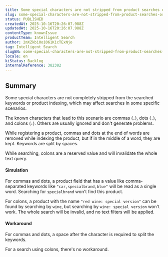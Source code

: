 ```yaml
---
title: Some special characters are not stripped from product searches or indexing
slug: some-special-characters-are-not-stripped-from-product-searches-or-indexing
status: PUBLISHED
createdAt: 2025-10-16T20:26:07.988Z
updatedAt: 2025-10-16T20:26:07.988Z
contentType: knownIssue
productTeam: Intelligent Search
author: 2mXZkbi0oi061KicTExNjo
tag: Intelligent Search
slugEN: some-special-characters-are-not-stripped-from-product-searches-or-indexing
locale: en
kiStatus: Backlog
internalReference: 382382
---
```


## Summary


Some special characters are not completely stripped from the searched keywords or product indexing, which may affect searches in some specific scenarios.

The known characters that lead to this scenario are commas (`,`), dots (`.`), and colons (`:`). Others are usually ignored and don't generate problems.

While registering a product, commas and dots at the end of words are removed while indexing the product, but if in the middle of a word, they are kept. Keywords are split by spaces.

While searching, colons are a reserved value and will invalidate the whole text query.


#### Simulation


For commas and dots, a product field that has a value like comma-separated keywords like `"car,specialbrand,blue"` will be read as a single word. Searching for `specialbrand` won't find this product.

For colons, a product with the name `"red wine: special version"` can be found by searching by `wine`, but searching by `wine: special version` won't work. The whole search will be invalid, and no text filters will be applied.


#### Workaround


For commas and dots, a space after the character is required to split the keywords.

For a search using colons, there's no workaround.


